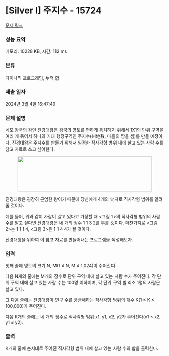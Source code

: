 # [Silver I] 주지수 - 15724 

[문제 링크](https://www.acmicpc.net/problem/15724) 

### 성능 요약

메모리: 10228 KB, 시간: 112 ms

### 분류

다이나믹 프로그래밍, 누적 합

### 제출 일자

2024년 3월 4일 16:47:49

### 문제 설명

<p>네모 왕국의 왕인 진경대왕은 왕국의 영토를 편하게 통치하기 위해서 1X1의 단위 구역을 여러 개 묶어서 하나의 거대 행정구역인 주지수(州地數, 마을의 땅을 셈)를 만들 예정이다. 진경대왕은 주지수를 만들기 위해서 일정한 직사각형 범위 내에 살고 있는 사람 수를 참고 자료로 쓰고 싶어한다.</p>

<p style="text-align: center;"><img alt="" src="https://onlinejudgeimages.s3-ap-northeast-1.amazonaws.com/problem/15724/1.jpg" style="width: 426px; height: 112px;"></p>

<p>진경대왕은 굉장히 근엄한 왕이기 때문에 당신에게 4개의 숫자로 직사각형 범위를 알려줄 것이다.</p>

<p>예를 들어, 위와 같이 사람이 살고 있다고 가정할 때 <그림 1>의 직사각형 범위의 사람 수를 알고 싶다면 진경대왕은 네 개의 정수 1 1 3 2를 부를 것이다. 마찬가지로 <그림 2>는 1 1 1 4, <그림 3>은 1 1 4 4가 될 것이다.</p>

<p>진경대왕을 위하여 이 참고 자료를 만들어내는 프로그램을 작성해보자.</p>

### 입력 

 <p>첫째 줄에 영토의 크기 N, M(1 ≤ N, M ≤ 1,024)이 주어진다.</p>

<p>다음 N개의 줄에는 M개의 정수로 단위 구역 내에 살고 있는 사람 수가 주어진다. 각 단위 구역 내에 살고 있는 사람 수는 100명 이하이며, 각 단위 구역 별 최소 1명의 사람은 살고 있다.</p>

<p>그 다음 줄에는 진경대왕이 인구 수를 궁금해하는 직사각형 범위의 개수 K(1 ≤ K ≤ 100,000)가 주어진다.</p>

<p>다음 K개의 줄에는 네 개의 정수로 직사각형 범위 x1, y1, x2, y2가 주어진다(x1 ≤ x2, y1 ≤ y2).</p>

### 출력 

 <p>K개의 줄에 순서대로 주어진 직사각형 범위 내에 살고 있는 사람 수의 합을 출력한다.</p>

